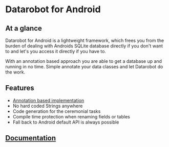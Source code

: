 Datarobot for Android
=========

## At a glance ##
Datarobot for Android is a lightweight framework, which frees you from the burden of dealing with Androids SQLite database directly if you don't want to and let's you access it directly if you have to.

With an annotation based approach you are able to get a database up and running in no time. Simple annotate your data classes and let Datarobot do the work.


## Features ##
 * [Annotation based implementation](Annotations)
 * No hard coded Strings anywhere
 * Code generation for the ceremonial tasks
 * Compile time protection when renaming fields or tables
 * Fall back to Android default API is always possible


 ## [Documentation](https://github.com/arconsis/datarobot/wiki) ##
